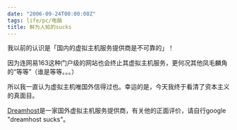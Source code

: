 ```yaml
---
date: "2006-09-24T00:00:00Z"
tags: life/pc/电脑
title: 鲜为人知的sucks
---
```


我以前的认识是「国内的虚拟主机服务提供商是不可靠的」！

因为连网易163这种门户级的网站也会终止其虚拟主机服务，更何况其他凤毛麟角的“等等”（谁是等等。。。）

所以我一直认为虚拟主机唯国外信得过也。幸运的是，今天我终于看清了资本主义的真面目。

[Dreamhost](http://www.dreamhost.com)是一家国外虚拟主机服务提供商，有关他的正面评价，请自行google "dreamhost sucks"。
